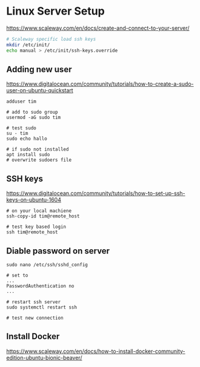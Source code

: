 # Linux Server Setup

https://www.scaleway.com/en/docs/create-and-connect-to-your-server/

```sh
# Scaleway specific load ssh keys
mkdir /etc/init/
echo manual > /etc/init/ssh-keys.override
```

## Adding new user


https://www.digitalocean.com/community/tutorials/how-to-create-a-sudo-user-on-ubuntu-quickstart
```
adduser tim

# add to sudo group
usermod -aG sudo tim

# test sudo
su - tim
sudo echo hallo

# if sudo not installed
apt install sudo
# overwrite sudoers file
```

## SSH keys

https://www.digitalocean.com/community/tutorials/how-to-set-up-ssh-keys-on-ubuntu-1604


```
# on your local machiene
ssh-copy-id tim@remote_host

# test key based login
ssh tim@remote_host
```

## Diable password on server


```
sudo nano /etc/ssh/sshd_config

# set to
...
PasswordAuthentication no
...

# restart ssh server
sudo systemctl restart ssh

# test new connection
```

## Install Docker
https://www.scaleway.com/en/docs/how-to-install-docker-community-edition-ubuntu-bionic-beaver/
